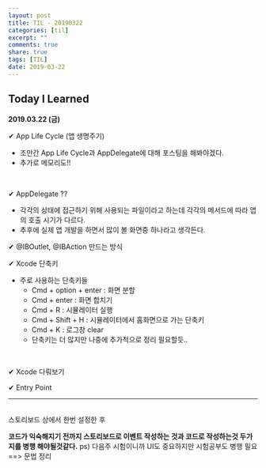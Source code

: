 ```yaml
---
layout: post
title: TIL - 20190322
categories: [til]
excerpt: ""
comments: true
share: true
tags: [TIL]
date: 2019-03-22
---
```


## Today I Learned

**2019.03.22 (금)**

✔︎ App Life Cycle (앱 생명주기)
  - 조만간 App Life Cycle과 AppDelegate에 대해 포스팅을 해봐야겠다.
  - 추가로 메모리도!!
  <br>

✔︎ AppDelegate ??
  - 각각의 상태에 접근하기 위해 사용되는 파일이라고 하는데 각각의 메서드에 따라 앱의 호출 시기가 다르다.
  - 추후에 실제 앱 개발을 하면서 많이 볼 화면중 하나라고 생각든다.

✔︎ @IBOutlet, @IBAction 만드는 방식

✔︎ Xcode 단축키
  - 주로 사용하는 단축키들
    - Cmd + option + enter    :  화면 분할
    - Cmd + enter             :  화면 합치기
    - Cmd + R                 :  시뮬레이터 실행
    - Cmd + Shift + H         :  시뮬레이터에서 홈화면으로 가는 단축키
    - Cmd + K                 :  로그창 clear
    - 단축키는 더 많지만 나중에 추가적으로 정리 필요할듯..
<br>

✔︎ Xcode 다뤄보기

✔︎ Entry Point

---
<br>
스토리보드 상에서 한번 설정한 후

__코드가 익숙해지기 전까지  스토리보드로 이벤트 작성하는 것과 코드로 작성하는것 두가지를 병행 해야될것같다.__
ps) 다음주 시험이니까 UI도 중요하지만 시험공부도 병행 필요 ==> 문법 정리
